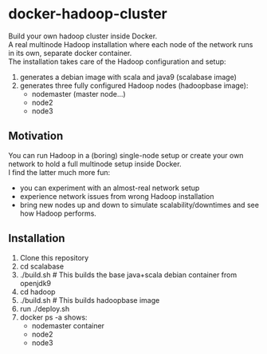 # docker-hadoop-cluster
Build your own hadoop cluster inside Docker.   
A real multinode Hadoop installation where each node of the network runs in its own, separate docker container.   
The installation takes care of the Hadoop configuration and setup:
1) generates a debian image with scala and java9 (scalabase image)
2) generates three fully configured Hadoop nodes (hadoopbase image):
    * nodemaster (master node...)
    * node2
    * node3

## Motivation
You can run Hadoop in a (boring) single-node setup or create your own network to hold a full multinode setup inside Docker.   
I find the latter much more fun:
* you can experiment with an almost-real network setup
* experience network issues from wrong Hadoop installation
* bring new nodes up and down to simulate scalability/downtimes and see how Hadoop performs.

## Installation
1) Clone this repository
2) cd scalabase
3) ./build.sh    # This builds the base java+scala debian container from openjdk9
4) cd hadoop
5) ./build.sh    # This builds hadoopbase image
6) run ./deploy.sh
7) docker ps -a shows:
   * nodemaster container
   * node2
   * node3
